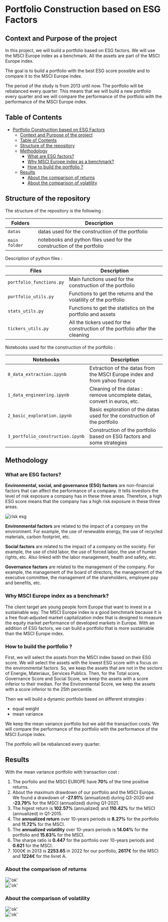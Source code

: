 # Portfolio Construction based on ESG Factors

## Context and Purpose of the project

In this project, we will build a portfolio based on ESG factors. We will use the MSCI Europe index as a benchmark. All the assets are part of the MSCI Europe index.

The goal is to build a portfolio with the best ESG score possible and to compare it to the MSCI Europe index.

The period of the study is from 2013 until now. The portfolio will be rebalanced every quarter. This means that we will build a new portfolio every quarter and we will compare the performance of the portfolio with the performance of the MSCI Europe index.

## Table of Contents

- [Portfolio Construction based on ESG Factors](#portfolio-construction-based-on-esg-factors)
  - [Context and Purpose of the project](#context-and-purpose-of-the-project)
  - [Table of Contents](#table-of-contents)
  - [Structure of the repository](#structure-of-the-repository)
  - [Methodology](#methodology)
    - [What are ESG factors?](#what-are-esg-factors)
    - [Why MSCI Europe index as a benchmark?](#why-msci-europe-index-as-a-benchmark)
    - [How to build the portfolio ?](#how-to-build-the-portfolio-)
  - [Results](#results)
    - [About the comparison of returns](#about-the-comparison-of-returns)
    - [About the comparison of volatility](#about-the-comparison-of-volatility)

## Structure of the repository

The structure of the repository is the following :

| Folders | Description |
| --- | --- |
| `datas` | datas used for the construction of the portfolio |
| `main folder` | notebooks and python files used for the construction of the portfolio |

Description of python files :

| Files | Description |
| --- | --- |
| `portfolio_functions.py` | Main functions used for the construction of the portfolio |
| `portfolio_utils.py` | Functions to get the returns and the volatility of the portfolio |
| `stats_utils.py` | Functions to get the statistics on the portfolio and assets |
| `tickers_utils.py` | All the tickers used for the construction of the portfolio after the cleaning |

Notebooks used for the construction of the portfolio :

| Notebooks | Description |
| --- | --- |
| `0_data_extraction.ipynb` | Extraction of the datas from the MSCI Europe index and from yahoo finance |
| `1_data_engineering.ipynb` | Cleaning of the datas : remove uncomplete datas, convert in euros, etc. |
| `2_basic_exploration.ipynb` | Basic exploration of the datas used for the construction of the portfolio |
| `3_portfolio_construction.ipynb` | Construction of the portfolio based on ESG factors and some strategies |

## Methodology

### What are ESG factors?

**Environmental, social, and governance (ESG) factors** are non-financial factors that can affect the performance of a company. It tells investors the level of risk exposure a company has in these three areas. Therefore, a high ESG score means that the company has a high risk exposure in these three areas.

![risk esg](_attachments/risk%20esg.png)  

**Environmental factors** are related to the impact of a company on the environment. For example, the use of renewable energy, the use of recycled materials, carbon footprint, etc.

**Social factors** are related to the impact of a company on the society. For example, the use of child labor, the use of forced labor, the use of human rights, etc. Also linked with the labor management, health and safety, etc.

**Governance factors** are related to the management of the company. For example, the management of the board of directors, the management of the executive committee, the management of the shareholders, employee pay and benefits, etc.

### Why MSCI Europe index as a benchmark?

The client target are young people form Europe that want to invest in a sustainable way. The MSCI Europe index is a good benchmark because it is a free float-adjusted market capitalization index that is designed to measure the equity market performance of developed markets in Europe. With an addition of ESG factors, we can build a portfolio that is more sustainable than the MSCI Europe index.

### How to build the portfolio ?

First, we will select the assets from the MSCI index based on their ESG score. We will select the assets with the lowest ESG score with a focus on the environmental factors.
So, we keep the assets that are not in the sectors of Energie, Materiaux, Services Publics. Then, for the Total score, Governance Score and Social Score, we keep the assets with a score inferior to their median. For the Environmental Score, we keep the assets with a score inferior to the 25th percentile.

Then we will build a dynamic portfolio based on different strategies :

- equal weight
- mean variance

We keep the mean variance portfolio but we add the transaction costs. We will compare the performance of the portfolio with the performance of the MSCI Europe index.

The portfolio will be rebalanced every quarter.

## Results

With the mean variance portfolio with transaction cost :

1. The porfolio and the MSCI EUROPE have **70%** of the time positive returns.
2. About the maximum drawdown of our portfolio and the MSCI Europe. We found a drawdown of **-27.91%** (annualized) during Q3-2020 and **-23.79%** for the MSCI (annualized) during Q1-2021.
3. The higest return is **102.57%** (annualized) and **110.42%** for the MSCI (annualized) in Q1-2015.
4. The **annualized return** over 10-years periods is **8.27%** for the portfolio and **11.72%** for the MSCI.
5. The **annualized volatility** over 10-years periods is **14.04%** for the portfolio and **15.63%** for the MSCI.
6. The sharpe ratio is **0.447** for the portfolio over 10-years periods and **0.621** for the MSCI.
7. 1000€ in 2013 is **2253.65** in 2022 for our portfolio, **2617€** for the MSCI and **1224€** for the livret A.

### About the comparison of returns

!['ok'](_attachments/comp%20returns.png)  
!['ok'](_attachments/diff%20returns.png)  

### About the comparison of volatility

!['ok'](_attachments/comp%20vol.png)  
!['ok'](_attachments/diff%20vol.png)